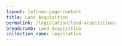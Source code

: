 ```yaml
---
layout: leftnav-page-content
title: Land Acquisition
permalink: /legislation/land-acquisition/
breadcrumb: Land Acquisition
collection_name: legislation
---
```

